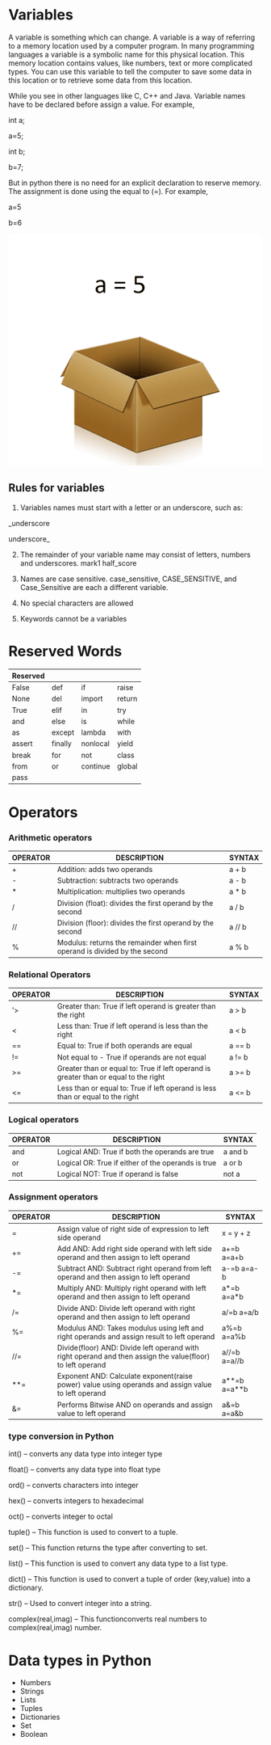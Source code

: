# Variables

A variable is something which can change. A variable is a way of referring to a memory location used by a computer program. 
In many programming languages a variable is a symbolic name for this physical location. This memory location contains values, like numbers, text or more complicated types. 
You can use this variable to tell the computer to save some data in this location or to retrieve some data from this location.

While you see in other languages like C, C++ and Java. Variable names have to be declared before assign a value. For example,

int a;

a=5;
    
int b;

b=7;

But in python there is no need for an explicit declaration to reserve memory. 
The assignment is done using the equal to (=). For example,

a=5

b=6

![variables](../images/variable.gif)

## Rules for variables
1. Variables names must start with a letter or an underscore, such as:

_underscore

underscore_

2. The remainder of your variable name may consist of letters, numbers and underscores.
mark1
half_score

3. Names are case sensitive.
case_sensitive, CASE_SENSITIVE, and Case_Sensitive are each a different variable.

4. No special characters are allowed
5. Keywords cannot be a variables

# Reserved Words 
|Reserved ||||
|-----|-----|----|----|
|False | def |if|raise|
|None|del|import|return|
|True|elif|in|try|
|and|else|is|while|
|as	|except	|lambda	|with|
|assert|finally|nonlocal|yield
|break|for|not|class|	
|from|or|continue|global	
|pass

# Operators
### Arithmetic operators
|OPERATOR|DESCRIPTION|SYNTAX|
|--------|-----------|------|
|+	|Addition: adds two operands|	a + b|
|-	|Subtraction: subtracts two operands|	a - b|
|*	|Multiplication: multiplies two operands|	a * b|
|/	|Division (float): divides the first operand by the second|	a / b|
|//	|Division (floor): divides the first operand by the second|	a // b|
|%	|Modulus: returns the remainder when first operand is divided by the second|	a % b|
### Relational Operators
|OPERATOR|	DESCRIPTION|SYNTAX|
|--------|-------------|------|
|'>	|Greater than: True if left operand is greater than the right|	a > b|
|<	|Less than: True if left operand is less than the right|	a < b|
|==	|Equal to: True if both operands are equal|	a == b|
|!=	|Not equal to - True if operands are not equal|	a != b|
|>=	|Greater than or equal to: True if left operand is greater than or equal to the right|	a >= b|
|<=	|Less than or equal to: True if left operand is less than or equal to the right|	a <= b|
### Logical operators
|OPERATOR|	DESCRIPTION|SYNTAX|
|--------|-------------|------|
|and|	Logical AND: True if both the operands are true|	a and b|
|or|	Logical OR: True if either of the operands is true|	a or b|
|not|	Logical NOT: True if operand is false|	not a|
### Assignment operators
|OPERATOR|	DESCRIPTION|SYNTAX|
|--------|-------------|------|
|=|	Assign value of right side of expression to left side operand|	x = y + z|
|+=	|Add AND: Add right side operand with left side operand and then assign to left operand	|a+=b     a=a+b|
|-=	|Subtract AND: Subtract right operand from left operand and then assign to left operand	|a-=b      a=a-b|
|*=	|Multiply AND: Multiply right operand with left operand and then assign to left operand	|a*=b       a=a*b|
|/=	|Divide AND: Divide left operand with right operand and then assign to left operand	|a/=b      a=a/b|
|%=	|Modulus AND: Takes modulus using left and right operands and assign result to left operand	|a%=b   a=a%b|
|//=	|Divide(floor) AND: Divide left operand with right operand and then assign the value(floor) to left operand	|a//=b       a=a//b|
|**=	|Exponent AND: Calculate exponent(raise power) value using operands and assign value to left operand	|a**=b     a=a**b|
|&=	|Performs Bitwise AND on operands and assign value to left operand	|a&=b     a=a&b|
### type conversion in Python
int() – converts any data type into integer type

float() – converts any data type into float type

ord() – converts characters into integer

hex() – converts integers to hexadecimal

oct() – converts integer to octal

tuple() – This function is used to convert to a tuple.

set() – This function returns the type after converting to set.

list() – This function is used to convert any data type to a list type.

dict() – This function is used to convert a tuple of order (key,value) into a dictionary.

str() – Used to convert integer into a string.

complex(real,imag) – This functionconverts real numbers to complex(real,imag) number.

# Data types in Python
* Numbers
* Strings
* Lists
* Tuples
* Dictionaries
* Set
* Boolean